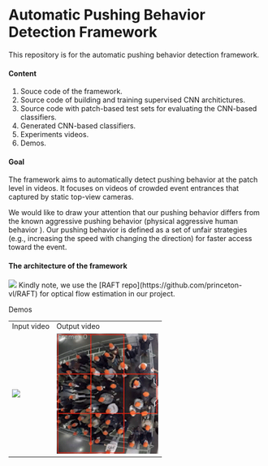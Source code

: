 # Automatic Pushing Behavior Detection Framework
This repository is for the automatic pushing behavior detection framework. 
#### Content
1. Souce code of the framework.
2. Source code of building and training supervised CNN architictures.
3. Source code with patch-based test sets for evaluating the CNN-based classifiers. 
4. Generated CNN-based classifiers.
5. Experiments videos.
6. Demos.

#### Goal
The framework aims to automatically detect pushing behavior at the patch level in videos. It focuses on videos of crowded event entrances that captured by static top-view cameras.

We would like to draw your attention that our pushing behavior differs from the known aggressive pushing behavior (physical aggressive human behavior ). Our pushing behavior is defined as a  set of unfair strategies (e.g., increasing the speed with changing the direction)  for faster access toward the event.


#### The architecture of the framework
<img src="./files/framework1.png"/>
Kindly note, we use the [RAFT repo](https://github.com/princeton-vl/RAFT) for optical flow estimation in our project.

Demos
<table border="0" width="100%" align="center">
<tr>
   <td> Input video </td>
   <td> Output video </td>
   
</tr>

<tr>
   <td> <img src="./files/input150-distorted.gif" width="300"/> </td>
   <td> <img src="./files/output150-distorted.gif" width="200"/> </td>
  
</tr>


</table>


